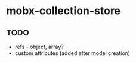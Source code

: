 # mobx-collection-store

## TODO

* refs - object, array?
* custom attributes (added after model creation)
